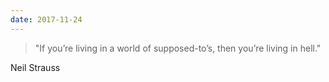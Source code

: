 ```yaml
---
date: 2017-11-24
---
```


> "If you’re living in a world of supposed-to’s, then you’re living in hell."

Neil Strauss
